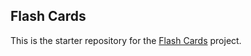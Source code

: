 ##  Flash Cards

This is the starter repository for the [Flash Cards](http://backend.turing.io/module1/projects/flashcards) project.
